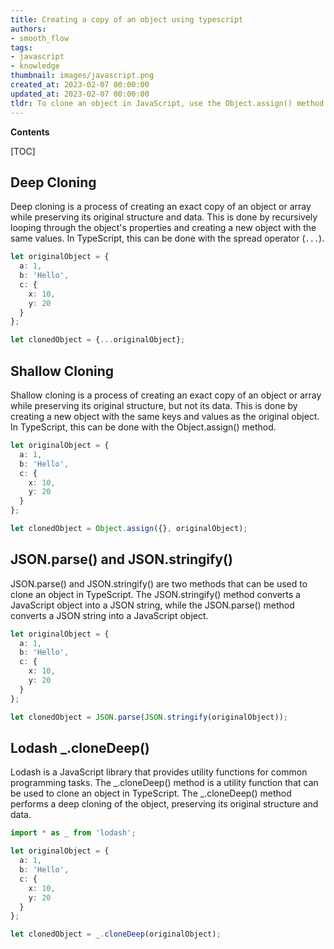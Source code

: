 ```yaml
---
title: Creating a copy of an object using typescript
authors:
- smooth_flow
tags:
- javascript
- knowledge
thumbnail: images/javascript.png
created_at: 2023-02-07 00:00:00
updated_at: 2023-02-07 00:00:00
tldr: To clone an object in JavaScript, use the Object.assign() method or the spread operator (...).
---
```


**Contents**

[TOC]

## Deep Cloning
Deep cloning is a process of creating an exact copy of an object or array while preserving its original structure and data. This is done by recursively looping through the object's properties and creating a new object with the same values. In TypeScript, this can be done with the spread operator (`...`).

```typescript
let originalObject = {
  a: 1,
  b: 'Hello',
  c: {
    x: 10,
    y: 20
  }
};

let clonedObject = {...originalObject};
```

## Shallow Cloning
Shallow cloning is a process of creating an exact copy of an object or array while preserving its original structure, but not its data. This is done by creating a new object with the same keys and values as the original object. In TypeScript, this can be done with the Object.assign() method.

```typescript
let originalObject = {
  a: 1,
  b: 'Hello',
  c: {
    x: 10,
    y: 20
  }
};

let clonedObject = Object.assign({}, originalObject);
```

## JSON.parse() and JSON.stringify()
JSON.parse() and JSON.stringify() are two methods that can be used to clone an object in TypeScript. The JSON.stringify() method converts a JavaScript object into a JSON string, while the JSON.parse() method converts a JSON string into a JavaScript object.

```typescript
let originalObject = {
  a: 1,
  b: 'Hello',
  c: {
    x: 10,
    y: 20
  }
};

let clonedObject = JSON.parse(JSON.stringify(originalObject));
```

## Lodash _.cloneDeep()
Lodash is a JavaScript library that provides utility functions for common programming tasks. The _.cloneDeep() method is a utility function that can be used to clone an object in TypeScript. The _.cloneDeep() method performs a deep cloning of the object, preserving its original structure and data.

```typescript
import * as _ from 'lodash';

let originalObject = {
  a: 1,
  b: 'Hello',
  c: {
    x: 10,
    y: 20
  }
};

let clonedObject = _.cloneDeep(originalObject);
```

